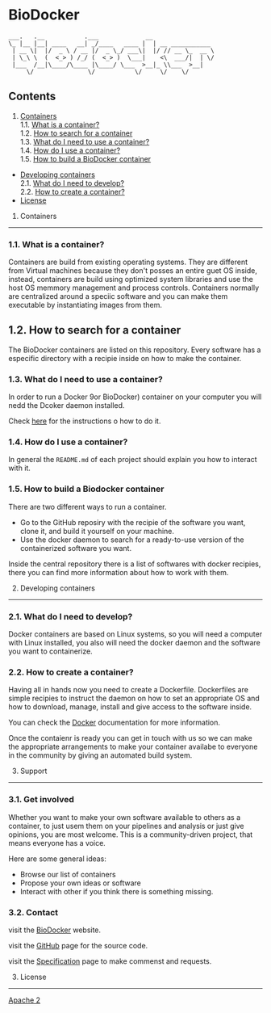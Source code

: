 BioDocker
=========

```
___.   .__           .___             __                 
\_ |__ |__| ____   __| _/____   ____ |  | __ ___________ 
 | __ \|  |/  _ \ / __ |/  _ \_/ ___\|  |/ // __ \_  __ \
 | \_\ \  (  <_> ) /_/ (  <_> )  \___|    <\  ___/|  | \/
 |___  /__|\____/\____ |\____/ \___  >__|_ \\___  >__|   
     \/               \/           \/     \/    \/       

 ```

Contents
----------

1. [Containers](#1-containers)  
  1.1. [What is a container?](#11-what-is-a-container)  
  1.2. [How to search for a container](#12-how-to-search-for-a-container)  
  1.3. [What do I need to use a container?](#13-what-do-i-need-to-use-a-container)   
  1.4. [How do I use a container?](#14-how-do-i-use-a-container)  
  1.5. [How to build a BioDocker container](#15-how-to-build-a-biodocker-container)  
* [Developing containers](#2-developing-containers)  
  2.1. [What do I need to develop?](#21-what-do-i-need-to-develop)  
  2.2. [How to create a container?](#22-how-to-create-a-container)  
* [License](#3-license)  

1. Containers
-------------

### 1.1. What is a container?

Containers are build from existing operating systems. They are different from Virtual machines because they don't posses an entire guet OS inside, instead, containers are build using optimized system
libraries and use the host OS memmory management and process controls. Containers normally are centralized around a speciic software and you can make them executable by instantiating images from them.

## 1.2. How to search for a container

The BioDocker containers are listed on this repository. Every software has a especific directory with a recipie inside on how to make the container.

### 1.3. What do I need to use a container?

In order to run a Docker 9or BioDocker) container on your computer you will nedd the Dcoker daemon installed.

Check [here](https://docs.docker.com/installation/) for the instructions o how to do it.

### 1.4. How do I use a container?

In general the `README.md` of each project should explain you how to interact with it.

### 1.5. How to build a Biodocker container

There are two different ways to run a container.

* Go to the GitHub reposiry with the recipie of the software you want, clone it, and build it yourself on your machine.
* Use the docker daemon to search for a ready-to-use version of the containerized software you want.

Inside the central repository there is a list of softwares with docker recipies, there you can find more information about how to work with them.


2. Developing containers
-----------------------

### 2.1. What do I need to develop?

Docker containers are based on Linux systems, so you will need a computer with Linux installed, you also will need the docker daemon and the software you want to containerize.

### 2.2. How to create a container?

Having all in hands now you need to create a Dockerfile. Dockerfiles are simple recipies to instruct the daemon on how to set an appropriate OS and how to download, manage, install and
give access to the software inside.

You can check the [Docker](https://docs.docker.com/reference/builder/) documentation for more information.

Once the contaienr is ready you can get in touch with us so we can make the appropriate arrangements to make your container availabe to everyone in the community by giving an automated build system.


3. Support
----------

### 3.1. Get involved

Whether you want to make your own software available to others as a container, to just usem them on your pipelines and analysis or just give opinions, you are most welcome. This is a community-driven project, that means everyone has a voice.

Here are some general ideas:

* Browse our list of containers
* Propose your own ideas or software
* Interact with other if you think there is something missing.

### 3.2. Contact

visit the [BioDocker](http://biodocker.github.io/) website.

visit the [GitHub](https://github.com/BioDocker/biodocker) page for the source code.

visit the [Specification](https://github.com/BioDocker/specifications) page to make commenst and requests.


3. License
----------

[Apache 2](http://www.apache.org/licenses/LICENSE-2.0)
